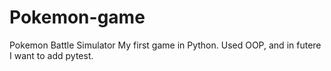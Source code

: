 # Pokemon-game

Pokemon Battle Simulator
My first game in Python.
Used OOP, and in futere I want to add pytest.
